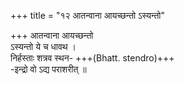 +++
title = "१२ आतन्वाना आयच्छन्तो ऽस्यन्तो"

+++
आतन्वाना आयच्छन्तो  
ऽस्यन्तो ये च धावथ ।  
निर्हस्ताः शत्रव स्थन- +++(Bhatt. stendro)+++  
-इन्द्रो वो ऽद्य पराशरीत् ॥